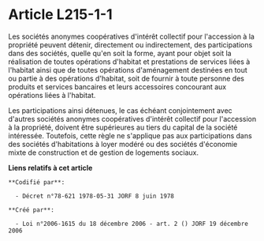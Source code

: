 # Article L215-1-1

Les sociétés anonymes coopératives d'intérêt collectif pour l'accession à la propriété peuvent détenir, directement ou
indirectement, des participations dans des sociétés, quelle qu'en soit la forme, ayant pour objet soit la réalisation de
toutes opérations d'habitat et prestations de services liées à l'habitat ainsi que de toutes opérations d'aménagement
destinées en tout ou partie à des opérations d'habitat, soit de fournir à toute personne des produits et services bancaires
et leurs accessoires concourant aux opérations liées à l'habitat.

Les participations ainsi détenues, le cas échéant conjointement avec d'autres sociétés anonymes coopératives d'intérêt
collectif pour l'accession à la propriété, doivent être supérieures au tiers du capital de la société intéressée. Toutefois,
cette règle ne s'applique pas aux participations dans des sociétés d'habitations à loyer modéré ou des sociétés d'économie
mixte de construction et de gestion de logements sociaux.

**Liens relatifs à cet article**

	**Codifié par**:

	  - Décret n°78-621 1978-05-31 JORF 8 juin 1978

	**Créé par**:

	  - Loi n°2006-1615 du 18 décembre 2006 - art. 2 () JORF 19 décembre 2006
